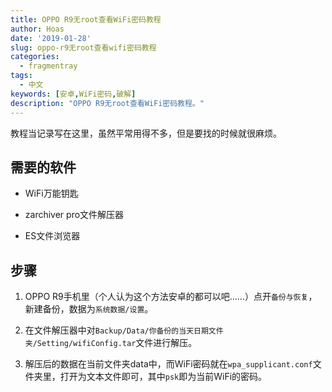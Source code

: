 ```yaml
---
title: OPPO R9无root查看WiFi密码教程
author: Hoas
date: '2019-01-28'
slug: oppo-r9无root查看wifi密码教程
categories:
  - fragmentray
tags:
  - 中文
keywords: [安卓,WiFi密码,破解]
description: "OPPO R9无root查看WiFi密码教程。"
---
```


教程当记录写在这里，虽然平常用得不多，但是要找的时候就很麻烦。
<!--more-->

## 需要的软件
  
  * WiFi万能钥匙
  
  * zarchiver pro文件解压器
  
  * ES文件浏览器

## 步骤

  1. OPPO R9手机里（个人认为这个方法安卓的都可以吧……）点开`备份与恢复`，新建备份，数据为`系统数据/设置`。
  
  2. 在文件解压器中对`Backup/Data/你备份的当天日期文件夹/Setting/wifiConfig.tar`文件进行解压。
  
  3. 解压后的数据在当前文件夹data中，而WiFi密码就在`wpa_supplicant.conf`文件夹里，打开为文本文件即可，其中`psk`即为当前WiFi的密码。